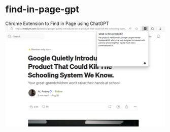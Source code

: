 # find-in-page-gpt
Chrome Extension to Find in Page using ChatGPT
![Demo showing extension use](https://github.com/thisisvaze/find-in-page-gpt/blob/main/screenshots/2.png)
